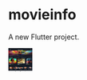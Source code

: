 # movieinfo

A new Flutter project.

<img src="https://github.com/Devildk384/MovieInfo-App/blob/main/screen1.jpg" height="48" width="48"/>
